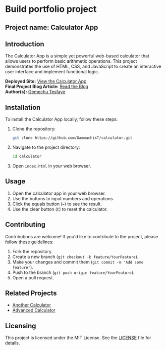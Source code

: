 # Build portfolio project
## Project name: Calculator App
## Introduction
The Calculator App is a simple yet powerful web-based calculator that allows users to perform basic arithmetic operations. This project demonstrates the use of HTML, CSS, and JavaScript to create an interactive user interface and implement functional logic.

**Deployed Site:** [View the Calculator App]('''https://gammachist.github.io/calculator/''')  
**Final Project Blog Article:** [Read the Blog](https://www.linkedin.com/posts/gammachut_calculator-app-calculator-app-screenshot-activity-7242218366852116480-7noU?utm_source=share&utm_medium=member_android)  
**Author(s):** [Gemechu Tesfaye](https://www.linkedin.com/in/gammachut)

## Installation
To install the Calculator App locally, follow these steps:

1. Clone the repository:
   ```bash
   git clone https://github.com/GammachisT/calculator.git
   ```
2. Navigate to the project directory:
   ```bash
   cd calculator
   ```
3. Open `index.html` in your web browser.

## Usage
1. Open the calculator app in your web browser.
2. Use the buttons to input numbers and operations.
3. Click the equals button (`=`) to see the result.
4. Use the clear button (`C`) to reset the calculator.

## Contributing
Contributions are welcome! If you'd like to contribute to the project, please follow these guidelines:

1. Fork the repository.
2. Create a new branch (`git checkout -b feature/YourFeature`).
3. Make your changes and commit them (`git commit -m 'Add some feature'`).
4. Push to the branch (`git push origin feature/YourFeature`).
5. Open a pull request.

## Related Projects
- [Another Calculator](https://github.com/another-user/another-calculator)
- [Advanced Calculator](https://github.com/advanced-user/advanced-calculator)

## Licensing
This project is licensed under the MIT License. See the [LICENSE](LICENSE) file for details.
```
